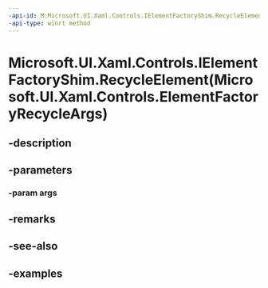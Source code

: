 ```yaml
---
-api-id: M:Microsoft.UI.Xaml.Controls.IElementFactoryShim.RecycleElement(Microsoft.UI.Xaml.Controls.ElementFactoryRecycleArgs)
-api-type: winrt method
---
```


# Microsoft.UI.Xaml.Controls.IElementFactoryShim.RecycleElement(Microsoft.UI.Xaml.Controls.ElementFactoryRecycleArgs)

<!--
public void RecycleElement (Microsoft.UI.Xaml.Controls.ElementFactoryRecycleArgs args);
-->


## -description

## -parameters

### -param args

## -remarks

## -see-also

## -examples


